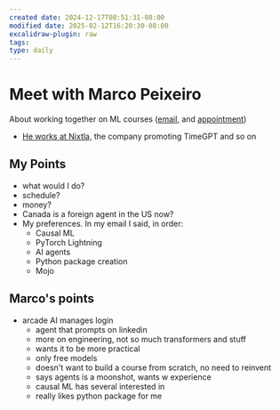 ```yaml
---
created date: 2024-12-17T08:51:31-08:00
modified date: 2025-02-12T16:20:30-08:00
excalidraw-plugin: raw
tags: 
type: daily
---
```


# Meet with Marco Peixeiro

About working together on ML courses ([email](https://mail.google.com/mail/u/0/#sent/FMfcgzQZTCjfmTFTdfvdbJSKcsvfRDWM), and [appointment](https://calendly.com/events/3e3daa6c-dacb-4e6e-a76e-75e0b228de23/google_meet))

- [He works at Nixtla,](https://www.linkedin.com/in/marco-peixeiro/?originalSubdomain=ca) the company promoting TimeGPT and so on
## My Points
- what would I do?
- schedule?
- money?
- Canada is a foreign agent in the US now?
- My preferences.  In my email I said, in order:
	- Causal ML
	- PyTorch Lightning
	- AI agents
	- Python package creation
	- Mojo
## Marco's points
- arcade AI manages login 
	- agent that prompts on linkedin
	- more on engineering, not so much transformers and stuff
	- wants it to be more practical
	- only free models
	- doesn't want to build a course from scratch, no need to reinvent
	- says agents is a moonshot, wants w experience
	- causal ML has several interested in
	- really likes python package for me
